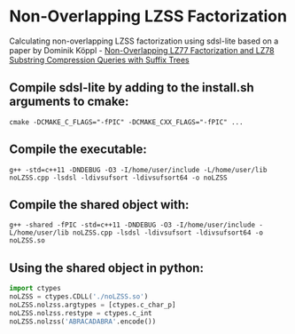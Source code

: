 # Non-Overlapping LZSS Factorization
Calculating non-overlapping LZSS factorization using sdsl-lite based on a paper by Dominik Köppl - [Non-Overlapping LZ77 Factorization and LZ78 Substring Compression Queries with Suffix Trees](https://doi.org/10.3390/a14020044)

## Compile sdsl-lite by adding to the install.sh arguments to cmake:
```
cmake -DCMAKE_C_FLAGS="-fPIC" -DCMAKE_CXX_FLAGS="-fPIC" ...
```

## Compile the executable:
```
g++ -std=c++11 -DNDEBUG -O3 -I/home/user/include -L/home/user/lib noLZSS.cpp -lsdsl -ldivsufsort -ldivsufsort64 -o noLZSS
```

## Compile the shared object with:
```
g++ -shared -fPIC -std=c++11 -DNDEBUG -O3 -I/home/user/include -L/home/user/lib noLZSS.cpp -lsdsl -ldivsufsort -ldivsufsort64 -o noLZSS.so
```

## Using the shared object in python:
```python
import ctypes
noLZSS = ctypes.CDLL('./noLZSS.so')
noLZSS.nolzss.argtypes = [ctypes.c_char_p]
noLZSS.nolzss.restype = ctypes.c_int
noLZSS.nolzss('ABRACADABRA'.encode())
```
